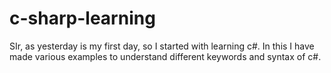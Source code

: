 # c-sharp-learning
SIr, as yesterday is my first day, so I started with learning c#. In this I have made various examples to understand different keywords and syntax of c#.
